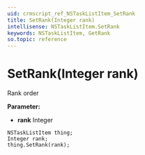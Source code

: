 ```yaml
---
uid: crmscript_ref_NSTaskListItem_SetRank
title: SetRank(Integer rank)
intellisense: NSTaskListItem.SetRank
keywords: NSTaskListItem, GetRank
so.topic: reference
---
```


# SetRank(Integer rank)

Rank order

**Parameter:** 
* **rank** Integer

```crmscript
NSTaskListItem thing;
Integer rank;
thing.SetRank(rank);
```

